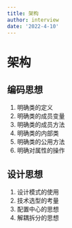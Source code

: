 ```yaml
---
title: 架构
author: interview
date: '2022-4-10'
---
```




# 架构

## 编码思想
1. 明确类的定义
2. 明确类的成员变量
3. 明确类的成员方法
4. 明确类的内部类
5. 明确类的公用方法
6. 明确对属性的操作


## 设计思想
1. 设计模式的使用
2. 技术选型的考量
3. 配置中心的思想
4. 解耦拆分的思想
